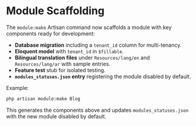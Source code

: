 # Module Scaffolding

The `module:make` Artisan command now scaffolds a module with key components ready for development:

- **Database migration** including a `tenant_id` column for multi-tenancy.
- **Eloquent model** with `tenant_id` in `$fillable`.
- **Bilingual translation files** under `Resources/lang/en` and `Resources/lang/ar` with sample entries.
- **Feature test** stub for isolated testing.
- **`modules_statuses.json` entry** registering the module disabled by default.

Example:

```bash
php artisan module:make Blog
```

This generates the components above and updates `modules_statuses.json` with the new module disabled by default.
